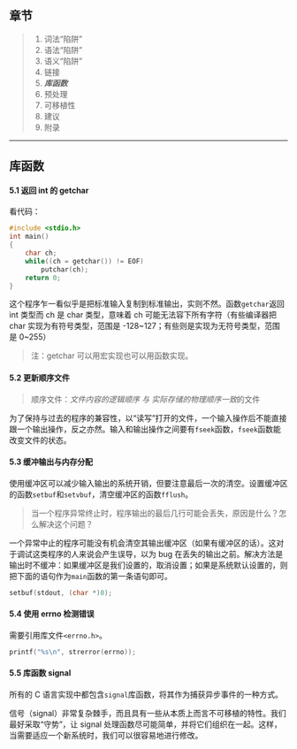 ## 章节

> 1. 词法“陷阱”
> 2. 语法“陷阱”
> 3. 语义“陷阱”
> 4. 链接
> 5. ***库函数***
> 6. 预处理
> 7. 可移植性
> 8. 建议
> 9. 附录

---

## 库函数

#### 5.1 返回 int 的 getchar

看代码：

```C
#include <stdio.h>
int main()
{
    char ch;
    while((ch = getchar()) != EOF)
        putchar(ch);
    return 0;
}
```

这个程序乍一看似乎是把标准输入复制到标准输出，实则不然。函数`getchar`返回 int 类型而 ch 是 char 类型，意味着 ch 可能无法容下所有字符（有些编译器把 char 实现为有符号类型，范围是 -128~127；有些则是实现为无符号类型，范围是 0~255）

> 注：getchar 可以用宏实现也可以用函数实现。

#### 5.2 更新顺序文件

> 顺序文件：*文件内容的逻辑顺序 与 实际存储的物理顺序一致*的文件

为了保持与过去的程序的兼容性，以“读写”打开的文件，一个输入操作后不能直接跟一个输出操作，反之亦然。输入和输出操作之间要有`fseek`函数，`fseek`函数能改变文件的状态。

#### 5.3 缓冲输出与内存分配

使用缓冲区可以减少输入输出的系统开销，但要注意最后一次的清空。设置缓冲区的函数`setbuf`和`setvbuf`，清空缓冲区的函数`fflush`。

> 当一个程序异常终止时，程序输出的最后几行可能会丢失，原因是什么？怎么解决这个问题？

一个异常中止的程序可能没有机会清空其输出缓冲区（如果有缓冲区的话）。这对于调试这类程序的人来说会产生误导，以为 bug 在丢失的输出之前。解决方法是输出时不缓冲：如果缓冲区是我们设置的，取消设置；如果是系统默认设置的，则把下面的语句作为`main`函数的第一条语句即可。

```C
setbuf(stdout, (char *)0);
```

#### 5.4 使用 errno 检测错误

需要引用库文件`<errno.h>`。

```C
printf("%s\n", strerror(errno));
```

#### 5.5 库函数 signal

所有的 C 语言实现中都包含`signal`库函数，将其作为捕获异步事件的一种方式。

信号（signal）非常复杂棘手，而且具有一些从本质上而言不可移植的特性。我们最好采取“守势”，让 signal 处理函数尽可能简单，并将它们组织在一起。这样，当需要适应一个新系统时，我们可以很容易地进行修改。
